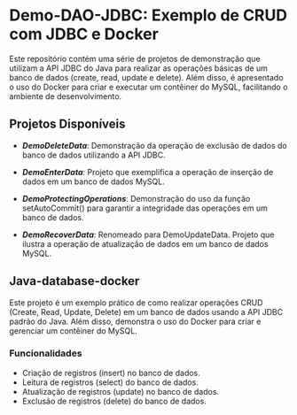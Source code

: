 # Demo-DAO-JDBC: Exemplo de CRUD com JDBC e Docker

Este repositório contém uma série de projetos de demonstração que utilizam a API JDBC do Java para realizar as operações básicas de um banco de dados (create, read, update e delete). Além disso, é apresentado o uso do Docker para criar e executar um contêiner do MySQL, facilitando o ambiente de desenvolvimento.

## Projetos Disponíveis

 - ***DemoDeleteData***: Demonstração da operação de exclusão de dados do banco de dados utilizando a API JDBC.
 
 - ***DemoEnterData***: Projeto que exemplifica a operação de inserção de dados em um banco de dados MySQL.

 - ***DemoProtectingOperations***: Demonstração do uso da função setAutoCommit() para garantir a integridade das operações em um banco de dados.

 - ***DemoRecoverData***: Renomeado para DemoUpdateData. Projeto que ilustra a operação de atualização de dados em um banco de dados MySQL.

## Java-database-docker

Este projeto é um exemplo prático de como realizar operações CRUD (Create, Read, Update, Delete) em um banco de dados usando a API JDBC padrão do Java. Além disso, demonstra o uso do Docker para criar e gerenciar um contêiner do MySQL.

### Funcionalidades
 - Criação de registros (insert) no banco de dados.
 - Leitura de registros (select) do banco de dados.
 - Atualização de registros (update) no banco de dados.
 - Exclusão de registros (delete) do banco de dados.
